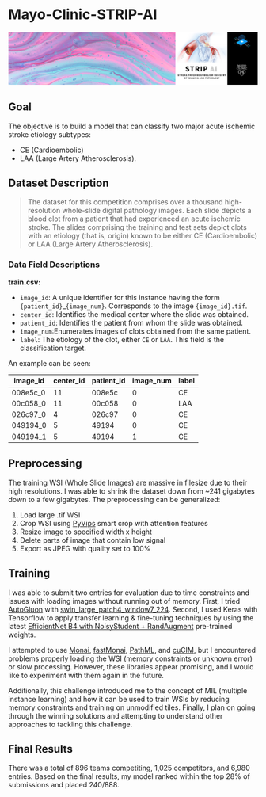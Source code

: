 # Mayo-Clinic-STRIP-AI

![images/header.png](images/header.png)


## Goal

The objective is to build a model that can classify two major acute ischemic stroke etiology subtypes: 
- CE (Cardioembolic) 
- LAA (Large Artery Atherosclerosis).

## Dataset Description

>The dataset for this competition comprises over a thousand high-resolution whole-slide digital pathology images. Each slide depicts a blood clot from a patient that had experienced an acute ischemic stroke. The slides comprising the training and test sets depict clots with an etiology (that is, origin) known to be either CE (Cardioembolic) or LAA (Large Artery Atherosclerosis).

### Data Field Descriptions

**train.csv:**
- `image_id`: A unique identifier for this instance having the form `{patient_id}`_`{image_num}`. Corresponds to the image `{image_id}.tif`.
- `center_id`: Identifies the medical center where the slide was obtained.
- `patient_id`: Identifies the patient from whom the slide was obtained.
- `image_num`:Enumerates images of clots obtained from the same patient.
- `label`: The etiology of the clot, either `CE` or `LAA`. This field is the classification target.

An example can be seen: 

| **image_id** | **center_id** | **patient_id** | **image_num** | **label** |
|--------------|---------------|----------------|---------------|-----------|
| 008e5c_0     | 11            | 008e5c         | 0             | CE        |
| 00c058_0     | 11            | 00c058         | 0             | LAA       |
| 026c97_0     | 4             | 026c97         | 0             | CE        |
| 049194_0     | 5             | 49194          | 0             | CE        |
| 049194_1     | 5             | 49194          | 1             | CE        |

## Preprocessing

The training WSI (Whole Slide Images) are massive in filesize due to their high resolutions. I was able to shrink the dataset down from ~241 gigabytes down to a few gigabytes. The preprocessing can be generalized: 

1. Load large .tif WSI
2. Crop WSI using [PyVips](https://libvips.github.io/pyvips/vimage.html#pyvips.Image.smartcrop) smart crop with attention features
3. Resize image to specified width x height
4. Delete parts of image that contain low signal
5. Export as JPEG with quality set to 100%

<!--
TODO:  Add preview images. 
<table>
<thead>
  <tr>
    <th>Before</th>
    <th>After</th>
  </tr>
</thead>
<tbody>
  <tr>
    <td><img src="image1.tif" width="400" height="300"></td>
    <td><img src="image1.jpg" width="400" height="300"></td>
  </tr>
  <tr>
    <td><img src="image2.tif" width="400" height="300"></td>
    <td><img src="image2.jpg" width="400" height="300"></td>
  </tr>
</tbody>
</table>
--> 

## Training

I was able to submit two entries for evaluation due to time constraints and issues with loading images without running out of memory. First, I tried [AutoGluon](https://github.com/awslabs/autogluon) with [swin_large_patch4_window7_224](https://github.com/microsoft/Swin-Transformer). Second, I used Keras with Tensorflow to apply transfer learning & fine-tuning techniques by using the latest [EfficientNet B4 with NoisyStudent + RandAugment](https://github.com/tensorflow/tpu/tree/master/models/official/efficientnet) pre-trained weights.

I attempted to use [Monai](https://monai.io), [fastMonai](https://fastmonai.no/), [PathML](http://pathml.org), and [cuCIM](https://github.com/rapidsai/cucim), but I encountered problems properly loading the WSI (memory constraints or unknown error) or slow processing. However, these libraries appear promising, and I would like to experiment with them again in the future.

Additionally, this challenge introduced me to the concept of MIL (multiple instance learning) and how it can be used to train WSIs by reducing memory constraints and training on unmodified tiles. Finally, I plan on going through the winning solutions and attempting to understand other approaches to tackling this challenge.

## Final Results

There was a total of 896 teams competiting, 1,025 competitors, and 6,980 entries. Based on the final results, my model ranked within the top 28% of submissions and placed 240/888. 